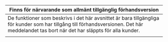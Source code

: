 |Finns för närvarande som allmänt tillgänglig förhandsversion|
|--|
|De funktioner som beskrivs i det här avsnittet är bara tillgängliga för kunder som har tillgång till förhandsversionen. Det här meddelandet tas bort när det har släppts för alla kunder.|
| |
